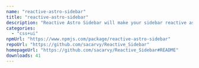 ```yaml
---
name: "reactive-astro-sidebar"
title: "reactive-astro-sidebar"
description: "Reactive Astro Sidebar will make your sidebar reactive as it promise to react when ever the main content of your docs change and update itself to highlight that, hope that It will make you life easier."
categories:
  - "css+ui"
npmUrl: "https://www.npmjs.com/package/reactive-astro-sidebar"
repoUrl: "https://github.com/sacarvy/Reactive_Sidebar"
homepageUrl: "https://github.com/sacarvy/Reactive_Sidebar#README"
downloads: 41
---
```

